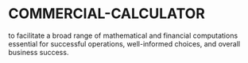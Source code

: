 # COMMERCIAL-CALCULATOR
to facilitate a broad range of mathematical and financial computations essential for successful operations, well-informed choices, and overall business success.    







